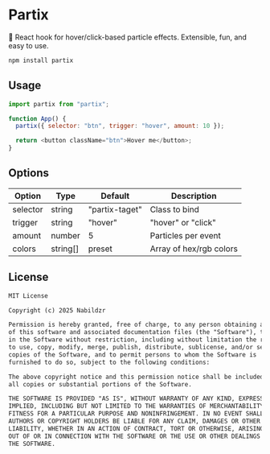 # Partix

🎇 React hook for hover/click-based particle effects. Extensible, fun, and easy to use.

```bash
npm install partix
```

## Usage

```js
import partix from "partix";

function App() {
  partix({ selector: "btn", trigger: "hover", amount: 10 });

  return <button className="btn">Hover me</button>;
}
```

## Options

| Option   | Type     | Default        | Description             |
| -------- | -------- | -------------- | ----------------------- |
| selector | string   | "partix-taget" | Class to bind           |
| trigger  | string   | "hover"        | "hover" or "click"      |
| amount   | number   | 5              | Particles per event     |
| colors   | string[] | preset         | Array of hex/rgb colors |

## License

```txt
MIT License

Copyright (c) 2025 Nabildzr

Permission is hereby granted, free of charge, to any person obtaining a copy
of this software and associated documentation files (the "Software"), to deal
in the Software without restriction, including without limitation the rights
to use, copy, modify, merge, publish, distribute, sublicense, and/or sell
copies of the Software, and to permit persons to whom the Software is
furnished to do so, subject to the following conditions:

The above copyright notice and this permission notice shall be included in
all copies or substantial portions of the Software.

THE SOFTWARE IS PROVIDED "AS IS", WITHOUT WARRANTY OF ANY KIND, EXPRESS OR
IMPLIED, INCLUDING BUT NOT LIMITED TO THE WARRANTIES OF MERCHANTABILITY,
FITNESS FOR A PARTICULAR PURPOSE AND NONINFRINGEMENT. IN NO EVENT SHALL THE
AUTHORS OR COPYRIGHT HOLDERS BE LIABLE FOR ANY CLAIM, DAMAGES OR OTHER
LIABILITY, WHETHER IN AN ACTION OF CONTRACT, TORT OR OTHERWISE, ARISING FROM,
OUT OF OR IN CONNECTION WITH THE SOFTWARE OR THE USE OR OTHER DEALINGS IN
THE SOFTWARE.
```
